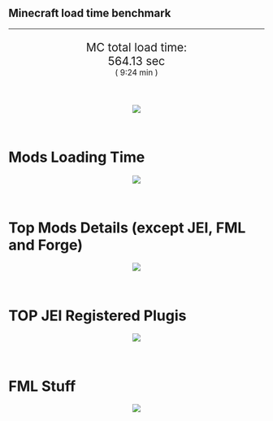 ## Minecraft load time benchmark


---

<p align="center" style="font-size:160%;">
MC total load time:<br>
564.13 sec
<br>
<sup><sub>(
9:24 min
)</sub></sup>
</p>

<br>


<p align="center">
<img src="https://quickchart.io/chart?w=400&h=30&c={
  type: 'horizontalBar',
  data: {
    datasets: [
      {label:      'MODS:', data: [342.53]},
      {label: 'FML stuff:', data: [221.60]}
    ]
  },
  options: {
    scales: {
      xAxes: [{display: false,stacked: true}],
      yAxes: [{display: false,stacked: true}],
    },
    elements: {rectangle: {borderWidth: 2}},
    legend: {display: false,},
    plugins: {datalabels: {color: 'white',formatter: (value, context) =>
      [context.dataset.label, value].join(' ')
    }}
  }
}"/>
</p>

<br>

# Mods Loading Time
<p align="center">
<img src="https://quickchart.io/chart?w=400&h=300&c={
  type: 'outlabeledPie',
  options: {
    cutoutPercentage: 25,
    plugins: {
      legend: !1,
      outlabels: {
        stretch: 5,
        padding: 1,
        text: (v,i)=>[
          v.labels[v.dataIndex],' ',
          (v.percent*1000|0)/10,
          String.fromCharCode(37)].join('')
      }
    }
  },
  data: {...
`
436e17  73.13s Had Enough Items;
8c2ccd  15.69s Immersive Engineering;
214d9e  14.17s Minecraft Forge;
516fa8  11.59s Ender IO;
a651a8  11.33s IndustrialCraft 2;
8f3087  10.81s Forge Mod Loader;
5161a8   1.38s CraftTweaker2;
495797   8.21s CraftTweaker2 (Script Loading);
813e81   8.27s OpenComputers;
538f30   7.22s Animania;
8f304e   7.17s Astral Sorcery;
213664   5.29s Forestry;
8f6c30   5.04s Dynamic Surroundings;
6e175e   4.44s Recurrent Complex;
436e17   4.06s Integrated Dynamics;
9e2174   3.93s Tinkers' Construct;
308f53   3.80s Village Names;
a86e51   3.49s Extra Utilities 2;
308f7e   3.33s Quark: RotN Edition;
ba3eb8   3.26s Cyclic;
3e68ba   3.21s AE2 Unofficial Extended Life;
444444  74.90s 43 Other mods;
333333  51.94s 157 'Fast' mods (load 1.0s - 0.1s);
222222   6.92s 221 'Instant' mods (load %3C 0.1s)
`
    .split(';').reduce((a, l) => {
      l.match(/(\w{6}) *(\d*\.\d*)s (.*)/)
      .slice(1).map((a, i) => [[String.fromCharCode(35),a].join(''), parseFloat(a), a][i])
      .forEach((s, i) => 
        [a.datasets[0].backgroundColor, a.datasets[0].data, a.labels][i].push(s)
      );
      return a
    }, {
      labels: [],
      datasets: [{
        backgroundColor: [],
        data: [],
        borderColor: 'rgba(22,22,22,0.3)',
        borderWidth: 1
      }]
    })
  }
}"/>
</p>

<br>

# Top Mods Details (except JEI, FML and Forge)
<p align="center">
<img src="https://quickchart.io/chart?w=400&h=450&c={
  options: {
    scales: {
      xAxes: [{stacked: true}],
      yAxes: [{stacked: true}],
    },
    plugins: {
      datalabels: {
        anchor: 'end',
        align: 'top',
        color: 'white',
        backgroundColor: 'rgba(46, 140, 171, 0.6)',
        borderColor: 'rgba(41, 168, 194, 1.0)',
        borderWidth: 0.5,
        borderRadius: 3,
        padding: 0,
        font: {size:10},
        formatter: (v,ctx) => 
          ctx.datasetIndex!=ctx.chart.data.datasets.length-1 ? null
            : [((ctx.chart.data.datasets.reduce((a,b)=>a- -b.data[ctx.dataIndex],0)*10)|0)/10,'s'].join('')
      },
      colorschemes: {
        scheme: 'office.Damask6'
      }
    }
  },
  type: 'bar',
  data: {...(() => {
    let a = { labels: [], datasets: [] };
`
1: Construction;
2: Loading Resources;
3: PreInitialization;
4: Initialization;
5: InterModComms$IMC;
6: PostInitialization;
7: LoadComplete;
8: ModIdMapping
`
    .split(';')
      .map(l => l.match(/\d: (.*)/).slice(1))
      .forEach(([name]) => a.datasets.push({ label: name, data: [] }));
`
                          1      2      3      4      5      6      7      8  ;
Had Enough Items      |  0.09|  0.00|  2.38|  0.02|  0.00|  0.00| 70.65|  0.00;
Immersive Engineering |  0.87|  0.01|  1.17|  0.89|  0.00| 12.75|  0.00|  0.00;
Ender IO              |  1.76|  0.01|  4.08|  0.54|  3.86|  0.16|  0.00|  1.18;
IndustrialCraft 2     |  0.79|  0.01|  8.45|  0.98|  0.00|  1.10|  0.00|  0.00;
CraftTweaker2         |  0.62|  0.00|  3.26|  0.01|  0.00|  5.69|  0.01|  0.00;
OpenComputers         |  0.17|  0.02|  4.95|  2.95|  0.18|  0.00|  0.00|  0.00;
Animania              |  0.32|  0.00|  3.09|  0.10|  0.00|  3.71|  0.00|  0.00;
Astral Sorcery        |  0.23|  0.01|  4.57|  1.43|  0.00|  0.93|  0.00|  0.00;
Forestry              |  0.40|  0.01|  3.23|  0.96|  0.00|  0.69|  0.00|  0.00;
Dynamic Surroundings  |  0.17|  0.01|  0.20|  0.11|  0.00|  0.05|  4.50|  0.00;
Recurrent Complex     |  0.24|  0.01|  0.65|  0.85|  0.00|  2.68|  0.00|  0.00;
Integrated Dynamics   |  0.25|  0.01|  3.75|  0.05|  0.00|  0.00|  0.00|  0.00
`
    .split(';').slice(1)
      .map(l => l.split('|').map(s => s.trim()))
      .forEach(([name, ...arr], i) => {
        a.labels.push(name);
        arr.forEach((v, j) => a.datasets[j].data[i] = v)
      }); return a
  })()}
}"/>
</p>

<br>

# TOP JEI Registered Plugis
<p align="center">
<img src="https://quickchart.io/chart?w=700&c={
  options: {
    elements: { rectangle: { borderWidth: 1 } },
    legend: false
  },
  type: 'horizontalBar',
    data: {...(() => {
      let a = {
        labels: [], datasets: [{
          backgroundColor: 'rgba(0, 99, 132, 0.5)',
          borderColor: 'rgb(0, 99, 132)',
          data: []
        }]
      };
`
  2.98: crazypants.enderio.machines.integration.jei.MachinesPlugin;
  2.83: li.cil.oc.integration.jei.ModPluginOpenComputers;
  2.79: com.rwtema.extrautils2.crafting.jei.XUJEIPlugin;
  2.47: cofh.thermalexpansion.plugins.jei.JEIPluginTE;
  1.81: mezz.jei.plugins.vanilla.VanillaPlugin;
  1.49: jeresources.jei.JEIConfig;
  1.40: com.github.sokyranthedragon.mia.integrations.jer.JeiJerIntegration$1;
  1.33: forestry.factory.recipes.jei.FactoryJeiPlugin;
  1.25: ic2.jeiIntegration.SubModule;
  0.81: com.buuz135.industrial.jei.JEICustomPlugin;
  0.67: knightminer.tcomplement.plugin.jei.JEIPlugin;
  0.66: com.buuz135.thaumicjei.ThaumcraftJEIPlugin;
  0.54: nc.integration.jei.NCJEI;
  0.48: mctmods.smelteryio.library.util.jei.JEI;
  0.40: crazypants.enderio.base.integration.jei.JeiPlugin;
  4.54: Other 121 Plugins
`
        .split(';')
        .map(l => l.split(':'))
        .forEach(([time, name]) => {
          a.labels.push(name);
          a.datasets[0].data.push(time)
        })
        ; return a
    })()
  }
}"/>
</p>

<br>

# FML Stuff
<p align="center">
<img src="https://quickchart.io/chart?w=500&h=400&c={
  options: {
    rotation: Math.PI,
    cutoutPercentage: 55,
    plugins: {
      legend: !1,
      outlabels: {
        stretch: 5,
        padding: 1,
        text: (v)=>v.labels
      },
      doughnutlabel: {
        labels: [
          {
            text: 'FML stuff:',
            color: 'rgba(128, 128, 128, 0.5)',
            font: {size: 18}
          },
          {
            text: [221.60,'s'].join(''),
            color: 'rgba(128, 128, 128, 1)',
            font: {size: 22}
          }
        ]
      },
    }
  },
  type: 'outlabeledPie',
  data: {...(() => {
    let a = {
      labels: [],
      datasets: [{
        backgroundColor: [],
        data: [],
        borderColor: 'rgba(22,22,22,0.3)',
        borderWidth: 2
      }]
    };
`
993A00   1.38s Loading sounds;
994400   1.44s Loading Resource - SoundHandler;
994F00  47.49s ModelLoader: blocks;
995900   9.32s ModelLoader: items;
996300   9.33s ModelLoader: baking;
996D00   4.32s Applying remove recipe actions;
997700   0.29s Applying remove furnace recipe actions;
444444 148.03s Other
`
    .split(';')
      .map(l => l.match(/(\w{6}) *(\d*\.\d*)s (.*)/))
      .forEach(([, col, time, name]) => {
        a.labels.push([name, ' ', time, 's'].join(''));
        a.datasets[0].data.push(parseFloat(time));
        a.datasets[0].backgroundColor.push([String.fromCharCode(35), col].join(''))
      })
      ; return a
  })()}
}"/>
</p>

<br>
